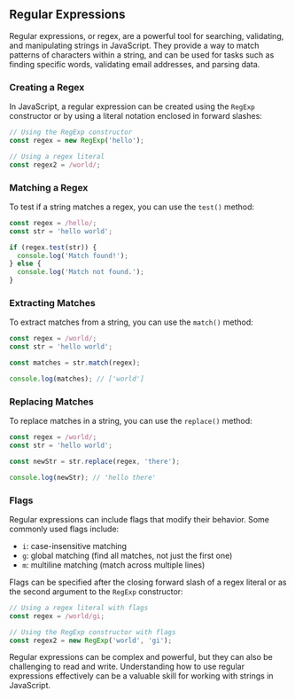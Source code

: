 ## Regular Expressions

Regular expressions, or regex, are a powerful tool for searching, validating, and manipulating strings in JavaScript. They provide a way to match patterns of characters within a string, and can be used for tasks such as finding specific words, validating email addresses, and parsing data.

### Creating a Regex

In JavaScript, a regular expression can be created using the `RegExp` constructor or by using a literal notation enclosed in forward slashes:

```js
// Using the RegExp constructor
const regex = new RegExp('hello');

// Using a regex literal
const regex2 = /world/;
```

### Matching a Regex

To test if a string matches a regex, you can use the `test()` method:

```js
const regex = /hello/;
const str = 'hello world';

if (regex.test(str)) {
  console.log('Match found!');
} else {
  console.log('Match not found.');
}
```

### Extracting Matches

To extract matches from a string, you can use the `match()` method:

```js
const regex = /world/;
const str = 'hello world';

const matches = str.match(regex);

console.log(matches); // ['world']
```

### Replacing Matches

To replace matches in a string, you can use the `replace()` method:

```js
const regex = /world/;
const str = 'hello world';

const newStr = str.replace(regex, 'there');

console.log(newStr); // 'hello there'
```

### Flags

Regular expressions can include flags that modify their behavior. Some commonly used flags include:

- `i`: case-insensitive matching
- `g`: global matching (find all matches, not just the first one)
- `m`: multiline matching (match across multiple lines)

Flags can be specified after the closing forward slash of a regex literal or as the second argument to the `RegExp` constructor:

```js
// Using a regex literal with flags
const regex = /world/gi;

// Using the RegExp constructor with flags
const regex2 = new RegExp('world', 'gi');
```

Regular expressions can be complex and powerful, but they can also be challenging to read and write. Understanding how to use regular expressions effectively can be a valuable skill for working with strings in JavaScript.
